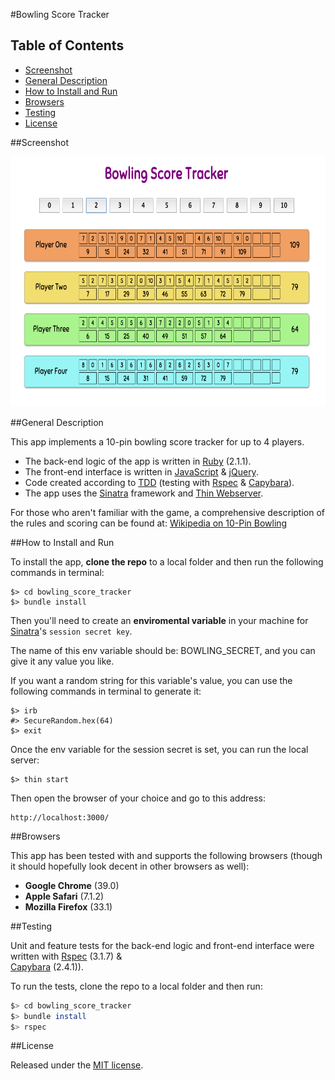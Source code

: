 #Bowling Score Tracker

## Table of Contents

* [Screenshot](#screenshot)
* [General Description](#general-description)
* [How to Install and Run](#how-to-install-and-run)
* [Browsers](#browsers)
* [Testing](#testing)
* [License](#license)


##Screenshot

<div width="400px" >
  <a href="https://raw.githubusercontent.com/nadavmatalon/bowling_score_tracker/master/public/images/bowling_screenshot.png">
    <img src="/public/images/bowling_screenshot.png" width="540" height="400px"/>
  </a>
</div>


##General Description

This app implements a 10-pin bowling score tracker for up to 4 players.

* The back-end logic of the app is written in 
[Ruby](https://www.ruby-lang.org/en/) (2.1.1).
* The front-end interface
is written in [JavaScript](http://en.wikipedia.org/wiki/JavaScript) &amp; 
[jQuery](http://jquery.com).
* Code created according to [TDD](http://en.wikipedia.org/wiki/Test-driven_development) 
(testing with [Rspec](http://rspec.info/) &amp; 
[Capybara](https://github.com/jnicklas/capybara)).
* The app uses the [Sinatra](http://www.sinatrarb.com/) framework 
and [Thin Webserver](https://github.com/macournoyer/thin/).

For those who aren't familiar with the game, a comprehensive description 
of the rules and scoring can be found at: 
[Wikipedia on 10-Pin Bowling](http://en.wikipedia.org/wiki/Ten-pin_bowling)


##How to Install and Run

To install the app, __clone the repo__ to a local folder and then run the 
following commands in terminal:

```
$> cd bowling_score_tracker
$> bundle install
```

Then you'll need to create an __enviromental variable__ in your machine 
for [Sinatra](http://www.sinatrarb.com/)'s `session secret key`.

The name of this env variable should be: BOWLING_SECRET, and you 
can give it any value you like.

If you want a random string for this variable's value, you can 
use the following commands in terminal to generate it:

```
$> irb
#> SecureRandom.hex(64)
$> exit
```

Once the env variable for the session secret is set, you can run the 
local server:

```
$> thin start
```

Then open the browser of your choice and go to this address:

```
http://localhost:3000/
```


##Browsers

This app has been tested with and supports the following browsers (though
it should hopefully look decent in other browsers as well):

* __Google Chrome__ (39.0)
* __Apple Safari__ (7.1.2)
* __Mozilla Firefox__ (33.1)


##Testing

Unit and feature tests for the back-end logic and front-end interface 
were written with [Rspec](http://rspec.info/) (3.1.7) &amp;  
[Capybara](https://github.com/jnicklas/capybara) (2.4.1)).

To run the tests, clone the repo to a local folder and then run:

```bash
$> cd bowling_score_tracker
$> bundle install
$> rspec
```

##License

<p>Released under the <a href="http://www.opensource.org/licenses/MIT">MIT license</a>.</p>
